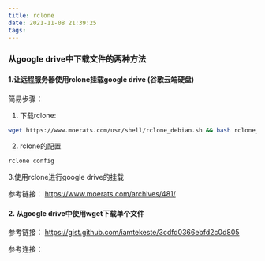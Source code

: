 ```yaml
---
title: rclone
date: 2021-11-08 21:39:25
tags:
---
```


### 从google drive中下载文件的两种方法

#### 1.让远程服务器使用rclone挂载google drive (谷歌云端硬盘)

简易步骤：
1. 下载rclone:
``` bash
wget https://www.moerats.com/usr/shell/rclone_debian.sh && bash rclone_debian.sh
```

2. rclone的配置

``` bash
rclone config
```

3.使用rclone进行google drive的挂载



参考链接： https://www.moerats.com/archives/481/


#### 2. 从google drive中使用wget下载单个文件 
参考链接： https://gist.github.com/iamtekeste/3cdfd0366ebfd2c0d805




参考连接：



